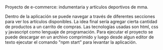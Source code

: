 Proyecto de e-commerce: indumentaria y artículos deportivos de mma.

Dentro de la aplicación se puede navegar a través de diferentes secciones para ver los artículos disponibles.
La idea final sería agregar cierta cantidad de productos a un carrito de compras.
Las tecnologías usadas son html, css y javascript como lenguaje de programación.
Para ejecutar el proyecto se puede descargar en un archivo comprimido y luego desde algun editor de texto 
ejecutar el comando "npm start" para levantar la aplicación.

